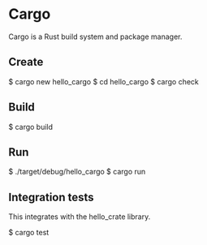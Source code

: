 # Cargo

Cargo is a Rust build system and package manager.

## Create

$ cargo new hello_cargo
$ cd hello_cargo
$ cargo check

## Build

$ cargo build

## Run

$ ./target/debug/hello_cargo
$ cargo run

## Integration tests

This integrates with the hello_crate library.

$ cargo test
